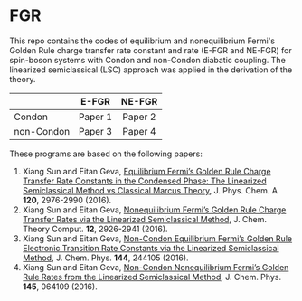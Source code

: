 # FGR

This repo contains the codes of equilibrium and nonequilibrium Fermi's Golden Rule charge transfer rate constant and rate (E-FGR and NE-FGR) for spin-boson systems with Condon and non-Condon diabatic coupling. The linearized semiclassical (LSC) approach was applied in the derivation of the theory.

|           | E-FGR       | NE-FGR    |
|-----------|:-----------:|:---------:|
| Condon    |  Paper 1    |  Paper 2  |
| non-Condon|  Paper 3    |  Paper 4  | 

These programs are based on the following papers:

1. Xiang Sun and Eitan Geva, [Equilibrium Fermi’s Golden Rule Charge Transfer Rate Constants in the Condensed Phase: The Linearized Semiclassical Method vs Classical Marcus Theory](https://pubs.acs.org/doi/abs/10.1021/acs.jpca.5b08280), J. Phys. Chem. A **120**, 2976-2990 (2016).
2. Xiang Sun and Eitan Geva, [Nonequilibrium Fermi’s Golden Rule Charge Transfer Rates via the Linearized Semiclassical Method](https://pubs.acs.org/doi/abs/10.1021/acs.jctc.6b00236), J. Chem. Theory Comput. **12**, 2926-2941 (2016).
3.  Xiang Sun and Eitan Geva, [Non-Condon Equilibrium Fermi’s Golden Rule Electronic Transition Rate Constants via the Linearized Semiclassical Method](https://aip.scitation.org/doi/10.1063/1.4954509), J. Chem. Phys. **144**, 244105 (2016).
4. Xiang Sun and Eitan Geva, [Non-Condon Nonequilibrium Fermi’s Golden Rule Rates from the Linearized Semiclassical Method](https://aip.scitation.org/doi/10.1063/1.4960337),  J. Chem. Phys. **145**, 064109 (2016). 




